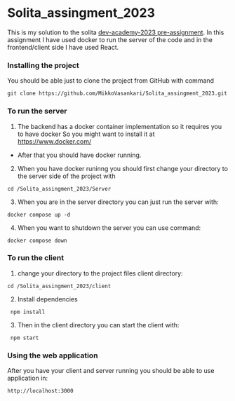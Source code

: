 # Solita_assingment_2023
This is my solution to the solita [dev-academy-2023 pre-assignment](https://github.com/solita/dev-academy-2023-exercise). 
In this assignment I have used docker to run the server of the code and in the frontend/client side I have used React.

### Installing the project
You should be able just to clone the project from GitHub with command
```
git clone https://github.com/MikkoVasankari/Solita_assingment_2023.git 
```

### To run the server 
1. The backend has a docker container implementation so it requires you to have docker
So you might want to install it at https://www.docker.com/
 - After that you should have docker running.

2. When you have docker runinng you should first change your directory to the server side of the project with 
```
cd /Solita_assingment_2023/Server
```
3. When you are in the server directory you can just run the server with:
```
docker compose up -d
```
4. When you want to shutdown the server you can use command:
```
docker compose down
```

### To run the client

1. change your directory to the project files client directory:
```
cd /Solita_assingment_2023/client
```
2. Install dependencies
```
 npm install
```
3. Then in the client directory you can start the client with:
```
 npm start
```


### Using the web application
After you have your client and server running you should be able to use application in:
```
http://localhost:3000
```


